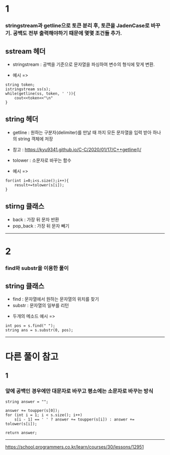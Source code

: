 # 1

### stringstream과 getline으로 토큰 분리 후, 토큰을 JadenCase로 바꾸기. 공백도 전부 출력해야하기 때문에 몇몇 조건들 추가.

## sstream 헤더
* stringstream : 공백을 기준으로 문자열을 파싱하여 변수의 형식에 맞게 변환.
- 예시 => 
```
string token;
istringstream ss(s);
while(getline(ss, token, ' ')){
    cout<<token<<"\n"
}
```
## string 헤더
* getline : 원하는 구분자(delimiter)를 만날 때 까지 모든 문자열을 입력 받아 하나의 string 객체에 저장
- 참고 : https://kyu9341.github.io/C-C/2020/01/17/C++getline()/
* tolower : 소문자로 바꾸는 함수
- 예시 =>
```
for(int i=0;i<s.size();i++){
    result+=tolower(s[i]);
}
```
## stirng 클래스
* back : 가장 뒤 문자 반환
* pop_back : 가장 뒤 문자 빼기

---------------------------------------

# 2

### find와 substr을 이용한 풀이

## string 클래스
* find : 문자열에서 원하는 문자열의 위치를 찾기
* substr : 문자열의 일부를 리턴
- 두개의 메소드 예시 => 
```
int pos = s.find(" ");
string ans = s.substr(0, pos);
```

---------------------------------------

# 다른 풀이 참고
## 1

### 앞에 공백인 경우에만 대문자로 바꾸고 평소에는 소문자로 바꾸는 방식
```
string answer = "";

answer += toupper(s[0]);
for (int i = 1; i < s.size(); i++)
    s[i - 1] == ' ' ? answer += toupper(s[i]) : answer += tolower(s[i]);

return answer;
```
---------------------------------------

https://school.programmers.co.kr/learn/courses/30/lessons/12951